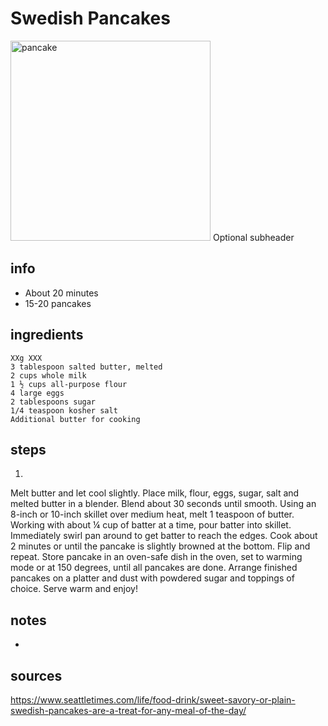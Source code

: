 # Swedish Pancakes  
<img src="https://images.seattletimes.com/wp-content/uploads/2021/12/12092021_1_131551.jpg" alt="pancake" width="320"/>
Optional subheader

## info  
* About 20 minutes  
* 15-20 pancakes  

## ingredients  
```
XXg XXX
3 tablespoon salted butter, melted
2 cups whole milk
1 ½ cups all-purpose flour
4 large eggs
2 tablespoons sugar
1/4 teaspoon kosher salt
Additional butter for cooking
```

## steps  
1. 
Melt butter and let cool slightly.
Place milk, flour, eggs, sugar, salt and melted butter in a blender.
Blend about 30 seconds until smooth.
Using an 8-inch or 10-inch skillet over medium heat, melt 1 teaspoon of butter.
Working with about ¼ cup of batter at a time, pour batter into skillet.
Immediately swirl pan around to get batter to reach the edges.
Cook about 2 minutes or until the pancake is slightly browned at the bottom. Flip and repeat.
Store pancake in an oven-safe dish in the oven, set to warming mode or at 150 degrees, until all pancakes are done.
Arrange finished pancakes on a platter and dust with powdered sugar and toppings of choice.
Serve warm and enjoy!

## notes  
* 

## sources   
https://www.seattletimes.com/life/food-drink/sweet-savory-or-plain-swedish-pancakes-are-a-treat-for-any-meal-of-the-day/  
